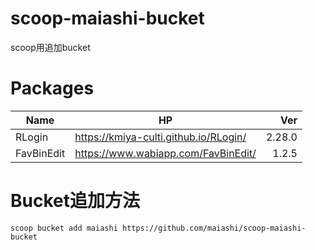 # scoop-maiashi-bucket
scoop用追加bucket
# Packages
|Name|HP|Ver|
|------|-------------------------------------|-:|
|RLogin|https://kmiya-culti.github.io/RLogin/|2.28.0|
|FavBinEdit|https://www.wabiapp.com/FavBinEdit/|1.2.5|
# Bucket追加方法
```scoop bucket add maiashi https://github.com/maiashi/scoop-maiashi-bucket```

